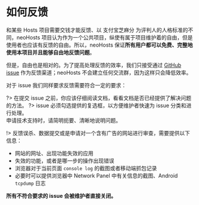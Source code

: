# 如何反馈

和某些 Hosts 项目需要交钱才能反馈、以 支付宝芝麻分 为评判人的人格标准的不同，neoHosts 项目认为作为一个公共项目，纵使有属于项目维护着的自由，但是使用者也应该有反馈的自由。所以，neoHosts 保证**所有用户都可以免费、完整地使用本项目并且能够自由地反馈问题**。

但是，自由也是相对的。为了提高处理反馈的效率，我们只接受通过 [GitHub issue](https://github.com/neko-dev/neohosts/issues) 作为反馈渠道；neoHosts 不会建立任何交流群，因为这样只会降低效率。

对于 issue 我们同样要求反馈需要符合一定的要求：

?> 在提交 issue 之前，你应该仔细阅读文档，看看文档是否已经提供了解决问题的方法。
?> issue 必须勾选提供的复选框，以方便维护者快速为 issue 分类和进行处理。  
申请技术支持时，请简明扼要、清晰地说明问题。

!> 反馈误杀、数据提交或是申请对一个含有广告的网站进行审查，需要提供以下信息：

- 网站的网址、出现功能失效的应用
- 失效的功能，或者是哪一步的操作出现错误
- 浏览器对于当前页面 `console log` 的截图或者移动端抓包记录
- 必要时可以提供浏览器中 Network Panel 中有关信息的截图、Android `tcpdump` 日志

**所有不符合要求的 issue 会被维护者直接关闭。**
